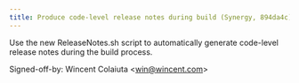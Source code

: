 ```yaml
---
title: Produce code-level release notes during build (Synergy, 894da4c)
---
```


Use the new ReleaseNotes.sh script to automatically generate code-level release notes during the build process.

Signed-off-by: Wincent Colaiuta &lt;win@wincent.com&gt;
